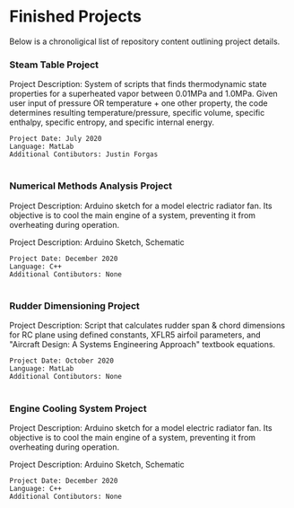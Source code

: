 # Finished Projects
Below is a chronoligical list of repository content outlining project details.
 
### Steam Table Project

Project Description: System of scripts that finds thermodynamic state properties for a superheated vapor between 0.01MPa and 1.0MPa. Given user input of pressure OR temperature + one other property, the code determines resulting temperature/pressure, specific volume, specific enthalpy, specific entropy, and specific internal energy.

```
Project Date: July 2020
Language: MatLab
Additional Contibutors: Justin Forgas
```
#
### Numerical Methods Analysis Project

Project Description: Arduino sketch for a model electric radiator fan. Its objective is to cool the main engine of a system, preventing it from overheating during operation.

Project Description: Arduino Sketch, Schematic

```
Project Date: December 2020
Language: C++
Additional Contibutors: None
```
#
### Rudder Dimensioning Project

Project Description: Script that calculates rudder span & chord dimensions for RC plane using defined constants, XFLR5 airfoil parameters, and "Aircraft Design: A Systems Engineering Approach" textbook equations.

```
Project Date: October 2020
Language: MatLab
Additional Contibutors: None
```
#
### Engine Cooling System Project

Project Description: Arduino sketch for a model electric radiator fan. Its objective is to cool the main engine of a system, preventing it from overheating during operation.

Project Description: Arduino Sketch, Schematic

```
Project Date: December 2020
Language: C++
Additional Contibutors: None
```
#





